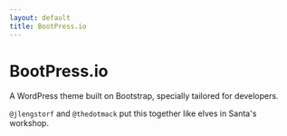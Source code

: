 ```yaml
---
layout: default
title: BootPress.io
---
```


# BootPress.io

A WordPress theme built on Bootstrap, specially tailored for developers.

`@jlengstorf` and `@thedotmack` put this together like elves in Santa's workshop.